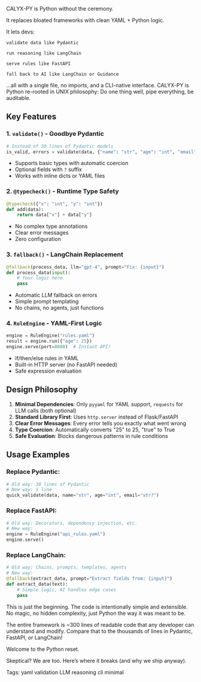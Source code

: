 CALYX-PY is Python without the ceremony.

It replaces bloated frameworks with clean YAML + Python logic.

It lets devs:

    validate data like Pydantic

    run reasoning like LangChain

    serve rules like FastAPI

    fall back to AI like LangChain or Guidance

...all with a single file, no imports, and a CLI-native interface.
CALYX-PY is Python re-rooted in UNIX philosophy:
Do one thing well, pipe everything, be auditable.

## **Key Features**

### **1. `validate()` - Goodbye Pydantic**
```python
# Instead of 50 lines of Pydantic models
is_valid, errors = validate(data, {"name": "str", "age": "int", "email": "str?"})
```
- Supports basic types with automatic coercion
- Optional fields with `?` suffix
- Works with inline dicts or YAML files

### **2. `@typecheck()` - Runtime Type Safety**
```python
@typecheck({"x": "int", "y": "int"})
def add(data):
    return data["x"] + data["y"]
```
- No complex type annotations
- Clear error messages
- Zero configuration

### **3. `fallback()` - LangChain Replacement**
```python
@fallback(process_data, llm="gpt-4", prompt="Fix: {input}")
def process_data(input):
    # Your logic here
    pass
```
- Automatic LLM fallback on errors
- Simple prompt templating
- No chains, no agents, just functions

### **4. `RuleEngine` - YAML-First Logic**
```python
engine = RuleEngine("rules.yaml")
result = engine.run({"age": 25})
engine.serve(port=8000)  # Instant API!
```
- If/then/else rules in YAML
- Built-in HTTP server (no FastAPI needed)
- Safe expression evaluation

## **Design Philosophy**

1. **Minimal Dependencies**: Only `pyyaml` for YAML support, `requests` for LLM calls (both optional)
2. **Standard Library First**: Uses `http.server` instead of Flask/FastAPI
3. **Clear Error Messages**: Every error tells you exactly what went wrong
4. **Type Coercion**: Automatically converts "25" to 25, "true" to True
5. **Safe Evaluation**: Blocks dangerous patterns in rule conditions

## **Usage Examples**

### Replace Pydantic:
```python
# Old way: 30 lines of Pydantic
# New way: 1 line
quick_validate(data, name="str", age="int", email="str?")
```

### Replace FastAPI:
```python
# Old way: Decorators, dependency injection, etc.
# New way: 
engine = RuleEngine("api_rules.yaml")
engine.serve()
```

### Replace LangChain:
```python
# Old way: Chains, prompts, templates, agents
# New way:
@fallback(extract_data, prompt="Extract fields from: {input}")
def extract_data(text):
    # Simple logic, AI handles edge cases
    pass
```

This is just the beginning. The code is intentionally simple and extensible. No magic, no hidden complexity, just Python the way it was meant to be.

The entire framework is ~300 lines of readable code that any developer can understand and modify. Compare that to the thousands of lines in Pydantic, FastAPI, or LangChain!

Welcome to the Python reset.

Skeptical? We are too. Here’s where it breaks (and why we ship anyway).

Tags: yaml validation LLM reasoning cli minimal
